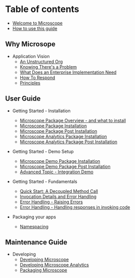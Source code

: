 # Table of contents

* [Welcome to Microscope](getting-started/Welcome.md)
* [How to use this guide](guides/HowToUseGuides.md)

## Why Microsope

* Application Vision
  * [An Unstructured Org](vision/UnstructuredOrg.md)
  * [Knowing There's a Problem](vision/KnowThereProblem.md)
  * [What Does an Enterprise Implementation Need](vision/EnterpriseImplementation.md)
  * [How To Respond](vision/HowToRespond.md)
  * [Principles](vision/Principles.md)


## User Guide

* Getting Started - Installation
  * [Microscope Package Overview - and what to install](installation/PackageOverview.md)
  * [Microscope Package Installation](installation/Installation.md)
  * [Microscope Package Post Installation](installation/InstallationPost.md)
  * [Microscope Analytics Package Installation](installation/InstallationAnalytics.md)
  * [Microscope Analytics Package Post Installation](installation/InstallationAnalyticsPost.md)
* Getting Started - Demo Setup
  * [Microscope Demo Package Installation](installation/InstallationDemo.md)
  * [Microscope Demo Package Post Installation](installation/InstallationDemoPost.md)
  * [Advanced Topic - Integration Demo](installation/IntegrationDemo.md)

* Getting Started - Fundamentals

  * [Quick Start: A Decoupled Method Call](getting-started/DecoupledMethod.md)
  * [Invocation Details and Error Handling](getting-started/InvocationDetails.md)
  * [Error Handling - Raising Errors](getting-started/ErrorRaising.md)
  * [Error Handling - Handling responses in invoking code](getting-started/ErrorHandling.md)

* Packaging your apps
  * [Namespacing](packages/Namespaces.md)

## Maintenance Guide

* Developing
  * [Developing Microscope](app-maintenance/DevelopingMicroscope.md)
  * [Developing Microscope Analytics](app-maintenance/DevelopingMicroscopeAnalytics.md)
  * [Packaging Microscope](app-maintenance/PackagingMicroscope.md)




